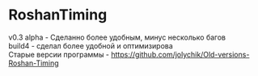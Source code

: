 # RoshanTiming
v0.3 alpha - Сделанно более удобным, минус несколько багов  
build4 - сделал более удобной и оптимизирова  
Старые версии программы - https://github.com/jolychik/Old-versions-Roshan-Timing
